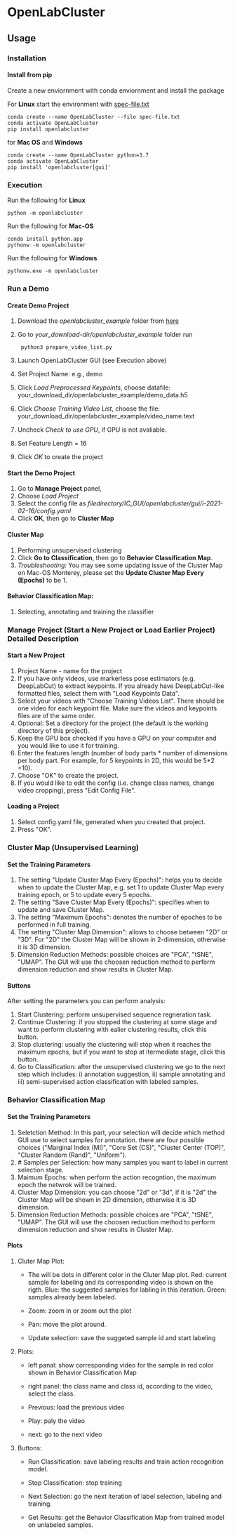 # OpenLabCluster

## Usage
### Installation
#### Install from pip
Create a new enviornment with conda enviornment and install the package


For **Linux** start the environment with [spec-file.txt](https://drive.google.com/file/d/1nlOqspBrnl5kiErudW6NtHTt3nFCTPJH/view?usp=sharing)

	conda create --name OpenLabCluster --file spec-file.txt
	conda activate OpenLabCluster
	pip install openlabcluster
	
for **Mac OS** and **Windows**

	conda create --name OpenLabCluster python=3.7
	conda activate OpenLabCluster
	pip install 'openlabcluster[gui]'
	 
	
<!---##### Troubleshooting for Linux installation
If, for some reason, `wxPython` fails to install on Linux, run `sudo apt install libsdl2-dev build-essential libgtk-3-dev make gcc libgtk-3-dev libwebkitgtk-dev libwebkitgtk-3.0-dev libgstreamer-gl1.0-0 freeglut3 freeglut3-dev python-gst-1.0 python3-gst-1.0 libglib2.0-dev ubuntu-restricted-extras libgstreamer-plugins-base1.0-dev`. Then, use `pip install -U -f https://extras.wxpython.org/wxPython4/extras/linux/gtk3/<your operating system>  wxPython` to install it. To determine your exact link, go to https://extras.wxpython.org/wxPython4/extras/linux/gtk3/ and select the right folder (copy the link from the search bar). 
	
#### Install the Required Package from Enviornment File	
Git clone the entire package
Create a new  enviornment.yml file
If you are using **Linux**
	
	conda env create -f environment.yml
	
if you are using **Mac-os**
	
	conda env create -f env-mac2.yml
--->
	
	
### Execution

Run the following for **Linux**
	
	python -m openlabcluster

Run the following for **Mac-OS**

	conda install python.app
	pythonw -m openlabcluster

Run the following for **Windows**

	pythonw.exe -m openlabcluster
		
### Run a Demo

#### Create Demo Project
1. Download the *openlabcluster_example* folder from [here](https://drive.google.com/file/d/1UYtgbnTRrTQOtSAQUC0otix6RMpDvfYs/view?usp=sharing)
1. Go to *your_download-dir/openlabcluster_example* folder run 
		
		python3 prepare_video_list.py
2. Launch OpenLabCluster GUI (see Execution above)
3. Set Project Name: e.g., demo
4. Click *Load Preprocessed Keypoints*, choose datafile: your_download_dir/openlabcluster_example/demo_data.h5
5. Click *Choose Training Video List*, choose the file: your_download_dir/openlabcluster_example/video_name.text
6. Uncheck *Check to use GPU*, if GPU is not avaliable.
7. Set Feature Length = 16
8. Click *OK* to create the project

#### Start the Demo Project
1. Go to **Manage Project** panel, 
2. Choose *Load Project*
3. Select the config file as *filedirectory/IC_GUI/openlabcluster/gui/i-2021-02-16/config.yaml*
4. Click **OK**, then go to **Cluster Map**


#### Cluster Map
1. Performing unsupervised clustering
2. Click **Go to Classification**, then go to **Behavior Classification Map**.
3. *Troubleshooting:* You may see some updating issue of the Cluster Map on Mac-OS Monterey, please set the **Update Cluster Map Every (Epochs)** to be 1.

#### Behavior Classification Map: 
1. Selecting, annotating and training the classifier

### Manage Project (Start a New Project or Load Earlier Project) Detailed Description
#### Start a New Project
1. Project Name - name for the project
2.  If you have only videos, use markerless pose estimators (e.g. DeepLabCut) to extract keypoints. If you already have DeepLabCut-like formatted files, select them with "Load Keypoints Data".
3. Select your videos with "Choose Training Videos List". There should be one video for each keypoint file. Make sure the videos and keypoints files are of the same order.
4. Optional: Set a directory for the project (the default is the working directory of this project).
5. Keep the GPU box checked if you have a GPU on your computer and you would like to use it for training.
6. Enter the features length (number of body parts * number of dimensions per body part. For example, for 5 keypoints in 2D, this would be 5*2 =10).
7. Choose "OK" to create the project.
8. If you would like to edit the config (i.e. change class names, change video cropping), press "Edit Config File".

#### Loading a Project
1. Select config.yaml file, generated when you created that project.
2. Press "OK".


### Cluster Map (Unsupervised Learning)
#### Set the Training Parameters
1. The setting "Update Cluster Map Every (Epochs)": helps you to decide when to update the Cluster Map, e.g. set 1 to update Cluster Map every training epoch, or 5 to update every 5 epochs.
2. The setting "Save Cluster Map Every (Epochs)": specifies when to update and save Cluster Map.
3. The setting "Maximum Epochs": denotes the number of epoches to be performed in full training.
4. The setting "Cluster Map Dimension": allows to choose between "2D" or "3D". For "2D" the Cluster Map will be shown in 2-dimension, otherwise it is 3D dimension.
5. Dimension Reduction Methods: possible choices are "PCA", "tSNE", "UMAP". The GUI will use the choosen reduction method to perform dimension reduction and show results in Cluster Map.


#### Buttons
After setting the parameters you can perform analysis:

1. Start Clustering: perform unsupervised sequence regneration task.
2. Continue Clustering: if you stopped the clustering at some stage and want to perform clustering with ealier clustering results, click this button.
3. Stop clustering: usually the clustering will stop when it reaches the maximum epochs, but if you want to stop at itermediate stage, click this button.
4. Go to Classification: after the unsupervised clustering we go to the next step which includes: i) annotation suggestion, ii) sample annotating and iii) semi-supervised action classification with labeled samples.

### Behavior Classification Map
#### Set the Training Parameters
1. Seletction Method: In this part, your selection will decide which method GUI use to select samples for annotation. there are four possible choices ("Marginal Index (MI)", "Core Set (CS)", "Cluster Center (TOP)", "Cluster Random (Rand)", "Uniform").
2. \# Samples per Selection: how many samples you want to label in current selection stage.
3. Maimum Epochs: when perform the action recogntion, the maximum epoch the netwrok will be trained.
4. Cluster Map Dimension: you can choose "2d" or "3d", if it is "2d" the Cluster Map will be shown in 2D dimension, otherwise it is 3D dimension.
5. Dimension Reduction Methods: possible choices are "PCA", "tSNE", "UMAP". The GUI will use the choosen reduction method to perform dimension reduction and show results in Cluster Map.

#### Plots
1. Cluter Map Plot:
	
	* The will be dots in different color in the Cluter Map plot.
Red: current sample for labeling and its corresponding video is shown on the rigth.
Blue: the suggested samples for labling in this iteration.
Green: samples already been labeled.
	
	* Zoom: zoom in or zoom out the plot
	
	* Pan: move the plot around.
	
	* Update selection: save the suggeted sample id and start labeling
	
2. Plots:
	
	* left panal: show corresponding video for the sample in red color shown in Behavior Classification Map
	
	* right panel: the class name and class id, according to the video, select the class.
	
	* Previous: load the previous video
	
	* Play: paly the video
	
	* next: go to the next video 

3. Buttons:
	
	* Run Classification: save labeling results and train action recognition model.
	
	* Stop Classification: stop training
	
	* Next Selection: go the next iteration of label selection, labeling and training.
	
	* Get Results: get the Behavior Classification Map from trained model on unlabeled samples. 


